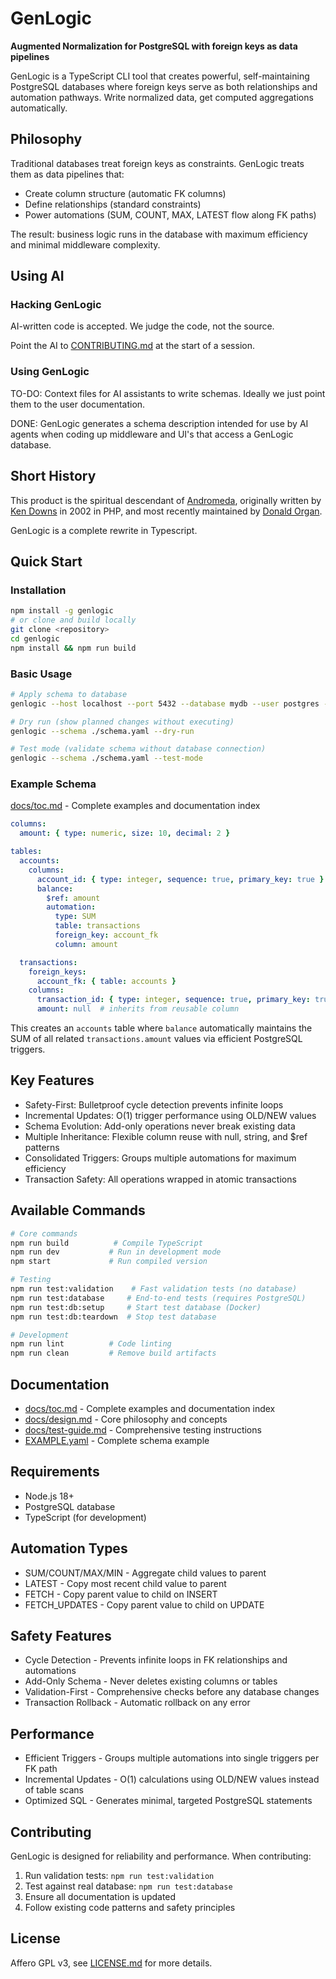 # GenLogic

**Augmented Normalization for PostgreSQL with foreign keys as data pipelines**

GenLogic is a TypeScript CLI tool that creates powerful, self-maintaining PostgreSQL databases where foreign keys serve as both relationships and automation pathways. Write normalized data, get computed aggregations automatically.

## Philosophy

Traditional databases treat foreign keys as constraints. GenLogic treats them as data pipelines that:
- Create column structure (automatic FK columns)
- Define relationships (standard constraints)
- Power automations (SUM, COUNT, MAX, LATEST flow along FK paths)

The result: business logic runs in the database with maximum efficiency and minimal middleware complexity.

## Using AI

### Hacking GenLogic

AI-written code is accepted.  We judge the code, not the source.

Point the AI to [CONTRIBUTING.md](./CONTRIBUTING.md) at the start of a
session.

### Using GenLogic

TO-DO: Context files for AI assistants to write schemas.  Ideally we
just point them to the user documentation.

DONE: GenLogic generates a schema description intended for use by AI agents
when coding up middleware and UI's that access a GenLogic database.


## Short History

This product is the spiritual descendant of [Andromeda](https://github.com/Andromeda-Project/andromeda),
originally written by [Ken Downs](https://github.com/KenPainter) 
in 2002 in PHP, and most recently maintained 
by [Donald Organ](https://github.com/dorgan/).

GenLogic is a complete rewrite in Typescript.

## Quick Start

### Installation
```bash
npm install -g genlogic
# or clone and build locally
git clone <repository>
cd genlogic
npm install && npm run build
```

### Basic Usage
```bash
# Apply schema to database
genlogic --host localhost --port 5432 --database mydb --user postgres --password secret --schema ./schema.yaml

# Dry run (show planned changes without executing)
genlogic --schema ./schema.yaml --dry-run

# Test mode (validate schema without database connection)
genlogic --schema ./schema.yaml --test-mode
```
### Example Schema

[docs/toc.md](./docs/toc.md) - Complete examples and documentation index

```yaml
columns:
  amount: { type: numeric, size: 10, decimal: 2 }

tables:
  accounts:
    columns:
      account_id: { type: integer, sequence: true, primary_key: true }
      balance:
        $ref: amount
        automation:
          type: SUM
          table: transactions
          foreign_key: account_fk
          column: amount

  transactions:
    foreign_keys:
      account_fk: { table: accounts }
    columns:
      transaction_id: { type: integer, sequence: true, primary_key: true }
      amount: null  # inherits from reusable column
```

This creates an `accounts` table where `balance` automatically maintains the SUM of all related `transactions.amount` values via efficient PostgreSQL triggers.

## Key Features

- Safety-First: Bulletproof cycle detection prevents infinite loops
- Incremental Updates: O(1) trigger performance using OLD/NEW values
- Schema Evolution: Add-only operations never break existing data
- Multiple Inheritance: Flexible column reuse with null, string, and $ref patterns
- Consolidated Triggers: Groups multiple automations for maximum efficiency
- Transaction Safety: All operations wrapped in atomic transactions

## Available Commands

```bash
# Core commands
npm run build          # Compile TypeScript
npm run dev           # Run in development mode
npm start             # Run compiled version

# Testing
npm run test:validation    # Fast validation tests (no database)
npm run test:database     # End-to-end tests (requires PostgreSQL)
npm run test:db:setup     # Start test database (Docker)
npm run test:db:teardown  # Stop test database

# Development
npm run lint          # Code linting
npm run clean         # Remove build artifacts
```

## Documentation

- [docs/toc.md](./docs/toc.md) - Complete examples and documentation index
- [docs/design.md](./docs/design.md) - Core philosophy and concepts
- [docs/test-guide.md](./docs/test-guide.md) - Comprehensive testing instructions
- [EXAMPLE.yaml](./EXAMPLE.yaml) - Complete schema example

## Requirements

- Node.js 18+
- PostgreSQL database
- TypeScript (for development)

## Automation Types

- SUM/COUNT/MAX/MIN - Aggregate child values to parent
- LATEST - Copy most recent child value to parent
- FETCH - Copy parent value to child on INSERT
- FETCH_UPDATES - Copy parent value to child on UPDATE

## Safety Features

- Cycle Detection - Prevents infinite loops in FK relationships and automations
- Add-Only Schema - Never deletes existing columns or tables
- Validation-First - Comprehensive checks before any database changes
- Transaction Rollback - Automatic rollback on any error

## Performance

- Efficient Triggers - Groups multiple automations into single triggers per FK path
- Incremental Updates - O(1) calculations using OLD/NEW values instead of table scans
- Optimized SQL - Generates minimal, targeted PostgreSQL statements

## Contributing

GenLogic is designed for reliability and performance. When contributing:
1. Run validation tests: `npm run test:validation`
2. Test against real database: `npm run test:database`
3. Ensure all documentation is updated
4. Follow existing code patterns and safety principles

## License

Affero GPL v3, see [LICENSE.md](./LICENSE.md) for more details.

